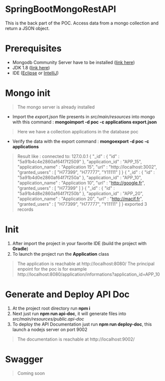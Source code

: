 # SpringBootMongoRestAPI

This is the back part of the POC. Access data from a mongo collection and return a JSON object.

# Prerequisites

 - Mongodb Community Server have to be installed ([link here](https://www.mongodb.com/download-center?jmp=nav#atlas))
 - JDK 1.8 ([link here](http://www.oracle.com/technetwork/java/javase/downloads/jdk8-downloads-2133151.html))
 - IDE ([Eclipse](https://www.eclipse.org/downloads/) or [IntelliJ](https://www.jetbrains.com/idea/))

# Mongo init
> The mongo server is already installed

 - Import the *export.json* file presents in *src/main/resources* into mongo with this command : **mongoimport -d poc -c applications export.json**
> Here we have a collection applications in the database poc

- Verify the data with the export command : **mongoexport -d poc -c applications**

> Result like :
connected to: 127.0.0.1
{ "_id" : { "id" : "5a91b4c4e2860af64f7f2509" }, "application_id" : "APP_15", "application_name" : "Application 15", "url" : "http://localhost:3002", "granted_users" : [ "H77399", "H77777", "Y11111" ] }
{ "_id" : { "id" : "5a91b4d0e2860af64f7f250a" }, "application_id" : "APP_10", "application_name" : "Application 10", "url" : "http://google.fr", "granted_users" : [ "H77399" ] }
{ "_id" : { "id" : "5a91b4d8e2860af64f7f250b" }, "application_id" : "APP_20", "application_name" : "Application 20", "url" : "http://macif.fr", "granted_users" : [ "H77399", "H77777", "Y11111" ] }
exported 3 records

# Init

 1. After import the project in your favorite IDE (build the project with **Gradle**)
 2. To launch the project run the **Application** class

> The application is reachable at http://localhost:8080/
> The principal enpoint for the poc is for example http://localhost:8080/application/informations?application_id=APP_10

# Generate and Deploy API Doc

 1. At the project root directory run **npm i**
 2. Next just run **npm run api-doc**, it will generate files into *src/main/resources/public.api-doc*
 3. To deploy the API Documentation just run **npm run deploy-doc**, this launch a nodejs server on port 9002

> The documentation is reachable at http://localhost:9002/

# Swagger

> Coming soon
